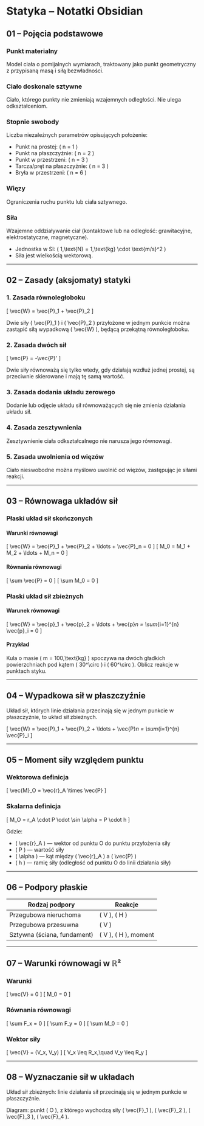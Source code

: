 # Statyka – Notatki Obsidian

## 01 – Pojęcia podstawowe

### Punkt materialny
Model ciała o pomijalnych wymiarach, traktowany jako punkt geometryczny z przypisaną masą i siłą bezwładności.

### Ciało doskonale sztywne
Ciało, którego punkty nie zmieniają wzajemnych odległości. Nie ulega odkształceniom.

### Stopnie swobody

Liczba niezależnych parametrów opisujących położenie:

- Punkt na prostej: \( n = 1 \)
- Punkt na płaszczyźnie: \( n = 2 \)
- Punkt w przestrzeni: \( n = 3 \)
- Tarcza/pręt na płaszczyźnie: \( n = 3 \)
- Bryła w przestrzeni: \( n = 6 \)

### Więzy
Ograniczenia ruchu punktu lub ciała sztywnego.

### Siła
Wzajemne oddziaływanie ciał (kontaktowe lub na odległość: grawitacyjne, elektrostatyczne, magnetyczne).

- Jednostka w SI: \( 1\,\text{N} = 1\,\text{kg} \cdot \text{m/s}^2 \)
- Siła jest wielkością wektorową.

---

## 02 – Zasady (aksjomaty) statyki

### 1. Zasada równoległoboku

\[
\vec{W} = \vec{P}_1 + \vec{P}_2
\]

Dwie siły \( \vec{P}_1 \) i \( \vec{P}_2 \) przyłożone w jednym punkcie można zastąpić siłą wypadkową \( \vec{W} \), będącą przekątną równoległoboku.

### 2. Zasada dwóch sił

\[
\vec{P} = -\vec{P}'
\]

Dwie siły równoważą się tylko wtedy, gdy działają wzdłuż jednej prostej, są przeciwnie skierowane i mają tę samą wartość.

### 3. Zasada dodania układu zerowego
Dodanie lub odjęcie układu sił równoważących się nie zmienia działania układu sił.

### 4. Zasada zesztywnienia
Zesztywnienie ciała odkształcalnego nie narusza jego równowagi.

### 5. Zasada uwolnienia od więzów
Ciało nieswobodne można myślowo uwolnić od więzów, zastępując je siłami reakcji.

---

## 03 – Równowaga układów sił

### Płaski układ sił skończonych

#### Warunki równowagi

\[
\vec{W} = \vec{P}_1 + \vec{P}_2 + \ldots + \vec{P}_n = 0
\]
\[
M_0 = M_1 + M_2 + \ldots + M_n = 0
\]

#### Równania równowagi

\[
\sum \vec{P} = 0
\]
\[
\sum M_0 = 0
\]

### Płaski układ sił zbieżnych

#### Warunek równowagi

\[
\vec{W} = \vec{p}_1 + \vec{p}_2 + \ldots + \vec{p}_n = \sum_{i=1}^{n} \vec{p}_i = 0
\]

#### Przykład

Kula o masie \( m = 100\,\text{kg} \) spoczywa na dwóch gładkich powierzchniach pod kątem \( 30^\circ \) i \( 60^\circ \). Oblicz reakcje w punktach styku.

---

## 04 – Wypadkowa sił w płaszczyźnie

Układ sił, których linie działania przecinają się w jednym punkcie w płaszczyźnie, to układ sił zbieżnych.

\[
\vec{W} = \vec{P}_1 + \vec{P}_2 + \ldots + \vec{P}_n = \sum_{i=1}^{n} \vec{P}_i
\]

---

## 05 – Moment siły względem punktu

### Wektorowa definicja

\[
\vec{M}_O = \vec{r}_A \times \vec{P}
\]

### Skalarna definicja

\[
M_O = r_A \cdot P \cdot \sin \alpha = P \cdot h
\]

Gdzie:

- \( \vec{r}_A \) — wektor od punktu O do punktu przyłożenia siły
- \( P \) — wartość siły
- \( \alpha \) — kąt między \( \vec{r}_A \) a \( \vec{P} \)
- \( h \) — ramię siły (odległość od punktu O do linii działania siły)

---

## 06 – Podpory płaskie

| Rodzaj podpory                     | Reakcje                   |
|-----------------------------------|---------------------------|
| Przegubowa nieruchoma             | \( V \), \( H \)          |
| Przegubowa przesuwna              | \( V \)                   |
| Sztywna (ściana, fundament)       | \( V \), \( H \), moment  |

---

## 07 – Warunki równowagi w ℝ²

### Warunki

\[
\vec{V} = 0
\]
\[
M_0 = 0
\]

### Równania równowagi

\[
\sum F_x = 0
\]
\[
\sum F_y = 0
\]
\[
\sum M_0 = 0
\]

### Wektor siły

\[
\vec{V} = (V_x, V_y)
\]
\[
V_x \leq R_x,\quad V_y \leq R_y
\]

---

## 08 – Wyznaczanie sił w układach

Układ sił zbieżnych: linie działania sił przecinają się w jednym punkcie w płaszczyźnie.

Diagram: punkt \( O \), z którego wychodzą siły \( \vec{F}_1 \), \( \vec{F}_2 \), \( \vec{F}_3 \), \( \vec{F}_4 \).